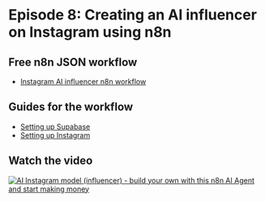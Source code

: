 # Episode 8: Creating an AI influencer on Instagram using n8n


## Free n8n JSON workflow

- [Instagram AI influencer n8n workflow](instagram_ai_influencer.json)

## Guides for the workflow

- [Setting up Supabase](guide-supabase.md)
- [Setting up Instagram](guide-instagram.md)

## Watch the video

[![AI Instagram model (influencer) - build your own with this n8n AI Agent and start making money](https://img.youtube.com/vi/x7kEfmQrHqo/0.jpg)](https://www.youtube.com/watch?v=x7kEfmQrHqo)
